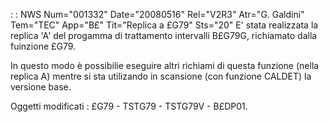  :  : NWS Num="001332" Date="20080516" Rel="V2R3" Atr="G. Galdini" Tem="TEC" App="B£" Tit="Replica a £G79" Sts="20"
E' stata realizzata la replica 'A' del progamma di trattamento intervalli B£G79G, richiamato dalla
fuinzione £G79.

In questo modo è possibilie eseguire altri richiami di questa funzione (nella replica A) mentre si
sta utilizando in scansione (con funzione CALDET) la versione base.

Oggetti modificati : 
£G79 - TSTG79 - TSTG79V - B£DP01.
